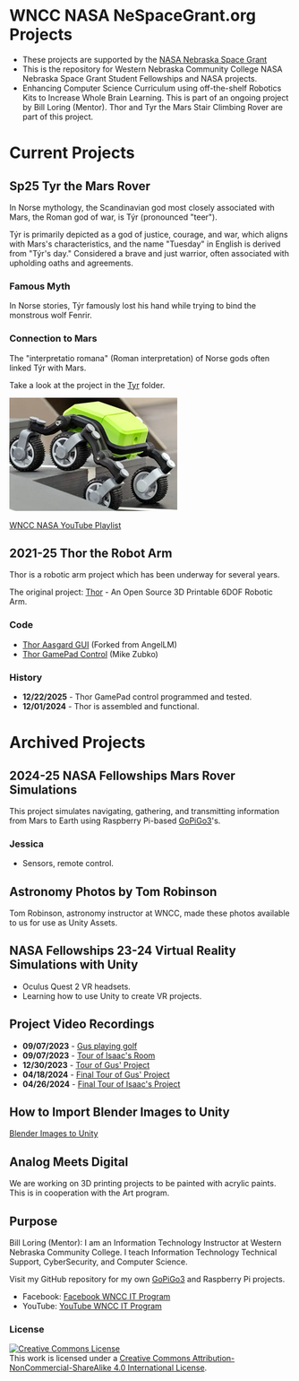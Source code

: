 # WNCC NASA NeSpaceGrant.org Projects

- These projects are supported by the [NASA Nebraska Space Grant](https://www.nespacegrant.org)
- This is the repository for Western Nebraska Community College NASA Nebraska Space Grant Student Fellowships and NASA projects.
- Enhancing Computer Science Curriculum using off-the-shelf Robotics Kits to Increase Whole Brain Learning. This is part of an ongoing project by Bill Loring (Mentor). Thor and Tyr the Mars Stair Climbing Rover are part of this project.

# Current Projects

## Sp25 Tyr the Mars Rover

In Norse mythology, the Scandinavian god most closely associated with Mars, the Roman god of war, is Týr (pronounced "teer").

Týr is primarily depicted as a god of justice, courage, and war, which aligns with Mars's characteristics, and the name "Tuesday" in English is derived from "Týr's day." Considered a brave and just warrior, often associated with upholding oaths and agreements.

### Famous Myth

In Norse stories, Týr famously lost his hand while trying to bind the monstrous wolf Fenrir.

### Connection to Mars

The "interpretatio romana" (Roman interpretation) of Norse gods often linked Týr with Mars.

Take a look at the project in the [Tyr](/Tyr) folder.

![Mars Stair Climbing Rover](./img/rover.png)

[WNCC NASA YouTube Playlist](https://www.youtube.com/playlist?list=PLR6oEuLJnHfhdkXqSacJznSHjEgodiWIl)

## 2021-25 Thor the Robot Arm

Thor is a robotic arm project which has been underway for several years.

The original project: [Thor](http://thor.angel-lm.com) - An Open Source 3D Printable 6DOF Robotic Arm.

### Code

- [Thor Aasgard GUI](https://github.com/itinstructor/Asgard) (Forked from AngelLM)
- [Thor GamePad Control](https://github.com/mike0618/thor_gamepad_control) (Mike Zubko)

### History

- **12/22/2025** - Thor GamePad control programmed and tested.
- **12/01/2024** - Thor is assembled and functional.

# Archived Projects

## 2024-25 NASA Fellowships Mars Rover Simulations

This project simulates navigating, gathering, and transmitting information from Mars to Earth using Raspberry Pi-based [GoPiGo3](https://gopigo.io)'s.

### Jessica

- Sensors, remote control.

## Astronomy Photos by Tom Robinson

Tom Robinson, astronomy instructor at WNCC, made these photos available to us for use as Unity Assets.

## NASA Fellowships 23-24 Virtual Reality Simulations with Unity

- Oculus Quest 2 VR headsets.
- Learning how to use Unity to create VR projects.

## Project Video Recordings

- **09/07/2023** - [Gus playing golf](https://www.facebook.com/wnccitprogram)
- **09/07/2023** - [Tour of Isaac's Room](https://youtu.be/DU64BSgh7Vk)
- **12/30/2023** - [Tour of Gus' Project](https://youtu.be/7ac5SFJFNlk)
- **04/18/2024** - [Final Tour of Gus' Project](https://youtu.be/XbGXymeqCyg)
- **04/26/2024** - [Final Tour of Isaac's Project](https://youtu.be/DVnvoxbtGCI)

## How to Import Blender Images to Unity

[Blender Images to Unity](https://www.youtube.com/watch?v=yloupOUjMOA)

## Analog Meets Digital

We are working on 3D printing projects to be painted with acrylic paints. This is in cooperation with the Art program.

## Purpose

Bill Loring (Mentor): I am an Information Technology Instructor at Western Nebraska Community College. I teach Information Technology Technical Support, CyberSecurity, and Computer Science.

Visit my GitHub repository for my own [GoPiGo3](https://github.com/itinstructor/GoPiGo3) and Raspberry Pi projects.

- Facebook: [Facebook WNCC IT Program](https://www.facebook.com/wnccitprogram/)
- YouTube: [YouTube WNCC IT Program](https://www.youtube.com/@wnccitprogram)

### License

[![Creative Commons License](https://i.creativecommons.org/l/by-nc-sa/4.0/88x31.png)](http://creativecommons.org/licenses/by-nc-sa/4.0/)  
This work is licensed under a [Creative Commons Attribution-NonCommercial-ShareAlike 4.0 International License](http://creativecommons.org/licenses/by-nc-sa/4.0/).
